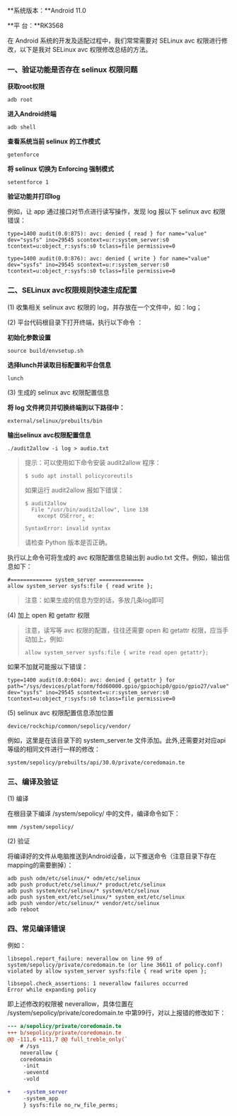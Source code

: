 **系统版本：**Android 11.0    

**平         台：**RK3568

在 Android 系统的开发及适配过程中，我们常常需要对 SELinux avc  权限进行修改，以下是我对 SELinux avc  权限修改总结的方法。

### 一、验证功能是否存在 selinux 权限问题
**获取root权限**

```shell
adb root
```

**进入Android终端**

```shell
adb shell
```

**查看系统当前 selinux 的工作模式**

```shell
getenforce
```

**将 selinux 切换为 Enforcing 强制模式**

```shell
setentforce 1
```

**验证功能并打印log**

例如，让 app 通过接口对节点进行读写操作，发现 log 报以下 selinux avc 权限错误：

```
type=1400 audit(0.0:875): avc: denied { read } for name="value" dev="sysfs" ino=29545 scontext=u:r:system_server:s0 tcontext=u:object_r:sysfs:s0 tclass=file permissive=0

type=1400 audit(0.0:876): avc: denied { write } for name="value" dev="sysfs" ino=29545 scontext=u:r:system_server:s0 tcontext=u:object_r:sysfs:s0 tclass=file permissive=0
```

### 二、SELinux avc权限规则快速生成配置

(1) 收集相关 selinux avc 权限的 log，并存放在一个文件中，如：log；

(2) 平台代码根目录下打开终端，执行以下命令 ：

**初始化参数设置**

```shell
source build/envsetup.sh
```

**选择lunch并读取目标配置和平台信息**

```shell
lunch
```

(3) 生成的 selinux avc 权限配置信息

**将 log 文件拷贝并切换终端到以下路径中：**

```shell
external/selinux/prebuilts/bin
```

**输出selinux avc权限配置信息**

```shell
./audit2allow -i log > audio.txt
```

> 提示：可以使用如下命令安装 audit2allow 程序：
>
> ```shell
> $ sudo apt install policycoreutils		
> ```
> 如果运行 audit2allow 报如下错误：
> ```
> $ audit2allow 
>   File "/usr/bin/audit2allow", line 138
>     except OSError, e:
>                   ^
> SyntaxError: invalid syntax
> ```
>
> 请检查 Python 版本是否正确。

执行以上命令可将生成的 avc 权限配置信息输出到 audio.txt 文件。例如，输出信息如下：

```
#============= system_server ==============
allow system_server sysfs:file { read write };
```

>  注意：如果生成的信息为空的话，多放几条log即可

(4) 加上 open 和 getattr 权限

> 注意，读写等 avc 权限的配置，往往还需要 open 和 getattr 权限，应当手动加上，例如:
>
> ```
> allow system_server sysfs:file { write read open getattr};
> ```

如果不加就可能报以下错误：

```
type=1400 audit(0.0:604): avc: denied { getattr } for path="/sys/devices/platform/fdd60000.gpio/gpiochip0/gpio/gpio27/value" dev="sysfs" ino=29545 scontext=u:r:system_server:s0 tcontext=u:object_r:sysfs:s0 tclass=file permissive=0
```

(5) selinux avc 权限配置信息添加位置

```
device/rockchip/common/sepolicy/vendor/
```

例如，这里是在该目录下的 system_server.te 文件添加。此外,还需要对对应api等级的相同文件进行一样的修改：

```
system/sepolicy/prebuilts/api/30.0/private/coredomain.te
```

### 三、编译及验证
(1) 编译

在根目录下编译 /system/sepolicy/ 中的文件，编译命令如下：

```shell
mmm /system/sepolicy/
```

(2) 验证

将编译好的文件从电脑推送到Android设备，以下推送命令（注意目录下存在mapping的需要删掉）：

```shell
adb push odm/etc/selinux/* odm/etc/selinux
adb push product/etc/selinux/* product/etc/selinux
adb push system/etc/selinux/* system/etc/selinux
adb push system_ext/etc/selinux/* system_ext/etc/selinux
adb push vendor/etc/selinux/* vendor/etc/selinux
adb reboot
```

### 四、常见编译错误

例如：

```
libsepol.report_failure: neverallow on line 99 of system/sepolicy/private/coredomain.te (or line 36611 of policy.conf) violated by allow system_server sysfs:file { read write open };

libsepol.check_assertions: 1 neverallow failures occurred
Error while expanding policy
```

即上述修改的权限被 neverallow，具体位置在 /system/sepolicy/private/coredomain.te 中第99行，对以上报错的修改如下：

```diff
--- a/sepolicy/private/coredomain.te
+++ b/sepolicy/private/coredomain.te
@@ -111,6 +111,7 @@ full_treble_only(`
    # /sys
    neverallow {
    coredomain
     -init
     -ueventd
     -vold

+    -system_server
     -system_app
     } sysfs:file no_rw_file_perms;
```